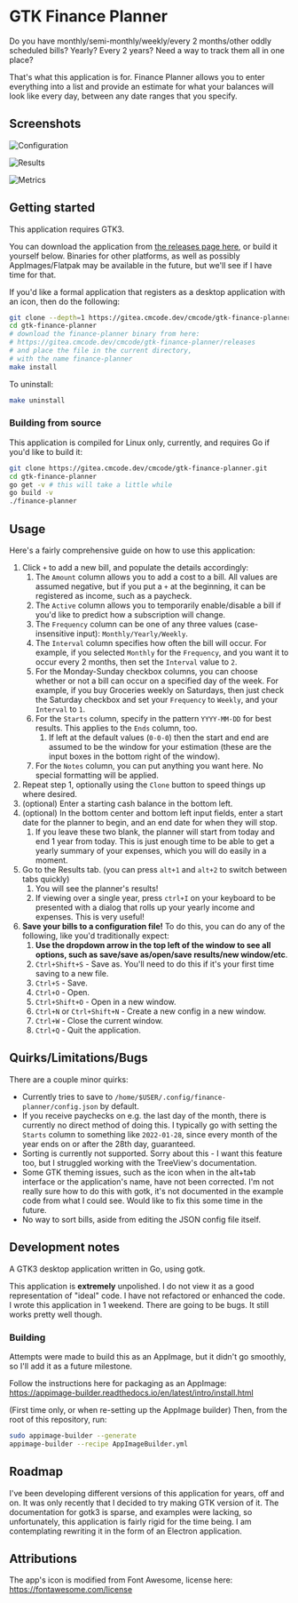# GTK Finance Planner

Do you have monthly/semi-monthly/weekly/every 2 months/other oddly scheduled bills? Yearly? Every 2 years? Need a way to track them all in one place?

That's what this application is for. Finance Planner allows you to enter everything into a list and provide an estimate for what your balances will look like every day, between any date ranges that you specify.

## Screenshots

![Configuration](docs/app-config.png)

![Results](docs/app-results.png)

![Metrics](docs/app-metrics.png)

## Getting started

This application requires GTK3.

You can download the application from [the releases page here](https://gitea.cmcode.dev/cmcode/gtk-finance-planner/releases), or build it yourself below. Binaries for other platforms, as well as possibly AppImages/Flatpak may be available in the future, but we'll see if I have time for that.

If you'd like a formal application that registers as a desktop application with an icon, then do the following:

```bash
git clone --depth=1 https://gitea.cmcode.dev/cmcode/gtk-finance-planner.git
cd gtk-finance-planner
# download the finance-planner binary from here:
# https://gitea.cmcode.dev/cmcode/gtk-finance-planner/releases
# and place the file in the current directory,
# with the name finance-planner
make install
```

To uninstall:

```bash
make uninstall
```

### Building from source

This application is compiled for Linux only, currently, and requires Go if you'd like to build it:

```bash
git clone https://gitea.cmcode.dev/cmcode/gtk-finance-planner.git
cd gtk-finance-planner
go get -v # this will take a little while
go build -v
./finance-planner
```

## Usage

Here's a fairly comprehensive guide on how to use this application:

1. Click `+` to add a new bill, and populate the details accordingly:
   1. The `Amount` column allows you to add a cost to a bill. All values are assumed negative, but if you put a `+` at the beginning, it can be registered as income, such as a paycheck.
   2. The `Active` column allows you to temporarily enable/disable a bill if you'd like to predict how a subscription will change.
   3. The `Frequency` column can be one of any three values (case-insensitive input): `Monthly/Yearly/Weekly`.
   4. The `Interval` column specifies how often the bill will occur. For example, if you selected `Monthly` for the `Frequency`, and you want it to occur every 2 months, then set the `Interval` value to `2`.
   5. For the Monday-Sunday checkbox columns, you can choose whether or not a bill can occur on a specified day of the week. For example, if you buy Groceries weekly on Saturdays, then just check the Saturday checkbox and set your `Frequency` to `Weekly`, and your `Interval` to `1`.
   6. For the `Starts` column, specify in the pattern `YYYY-MM-DD` for best results. This applies to the `Ends` column, too.
      1. If left at the default values (`0-0-0`) then the start and end are assumed to be the window for your estimation (these are the input boxes in the bottom right of the window).
   7. For the `Notes` column, you can put anything you want here. No special formatting will be applied.
2. Repeat step 1, optionally using the `Clone` button to speed things up where desired.
3. (optional) Enter a starting cash balance in the bottom left.
4. (optional) In the bottom center and bottom left input fields, enter a start date for the planner to begin, and an end date for when they will stop.
   1. If you leave these two blank, the planner will start from today and end 1 year from today. This is just enough time to be able to get a yearly summary of your expenses, which you will do easily in a moment.
5. Go to the Results tab. (you can press `alt+1` and `alt+2` to switch between tabs quickly)
   1. You will see the planner's results!
   2. If viewing over a single year, press `ctrl+I` on your keyboard to be presented with a dialog that rolls up your yearly income and expenses. This is very useful!
6. **Save your bills to a configuration file!** To do this, you can do any of the following, like you'd traditionally expect:
   1. **Use the dropdown arrow in the top left of the window to see all options, such as save/save as/open/save results/new window/etc**.
   2. `Ctrl+Shift+S` - Save as. You'll need to do this if it's your first time saving to a new file.
   3. `Ctrl+S` - Save.
   4. `Ctrl+O` - Open.
   4. `Ctrl+Shift+O` - Open in a new window.
   4. `Ctrl+N` or `Ctrl+Shift+N` - Create a new config in a new window.
   5. `Ctrl+W` - Close the current window.
   6. `Ctrl+Q` - Quit the application.

## Quirks/Limitations/Bugs

There are a couple minor quirks:

* Currently tries to save to `/home/$USER/.config/finance-planner/config.json` by default.
* If you receive paychecks on e.g. the last day of the month, there is currently no direct method of doing this. I typically go with setting the `Starts` column to something like `2022-01-28`, since every month of the year ends on or after the 28th day, guaranteed.
* Sorting is currently not supported. Sorry about this - I want this feature too, but I struggled working with the TreeView's documentation.
* Some GTK theming issues, such as the icon when in the alt+tab interface or the application's name, have not been corrected. I'm not really sure how to do this with gotk, it's not documented in the example code from what I could see. Would like to fix this some time in the future.
* No way to sort bills, aside from editing the JSON config file itself.

## Development notes

A GTK3 desktop application written in Go, using gotk.

This application is **extremely** unpolished. I do not view it as a good representation of "ideal" code. I have not refactored or enhanced the code. I wrote this application in 1 weekend. There are going to be bugs. It still works pretty well though.

### Building

Attempts were made to build this as an AppImage, but it didn't go smoothly, so I'll add it as a future milestone.

Follow the instructions here for packaging as an AppImage: https://appimage-builder.readthedocs.io/en/latest/intro/install.html

(First time only, or when re-setting up the AppImage builder) Then, from the root of this repository, run:

```bash
sudo appimage-builder --generate
appimage-builder --recipe AppImageBuilder.yml
```

## Roadmap

I've been developing different versions of this application for years, off and on. It was only recently that I decided to try making GTK version of it. The documentation for gotk3 is sparse, and examples were lacking, so unfortunately, this application is fairly rigid for the time being. I am contemplating rewriting it in the form of an Electron application.

## Attributions

The app's icon is modified from Font Awesome, license here: https://fontawesome.com/license
